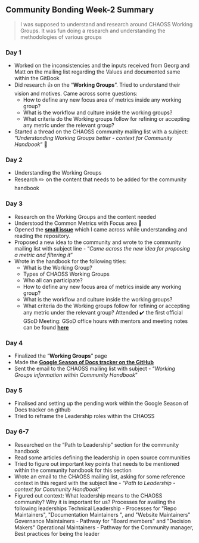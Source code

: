## Community Bonding Week-2 Summary
> I was supposed to understand and research around CHAOSS Working Groups. It was fun doing a research and understanding the methodologies of various groups

### Day 1
* Worked on the inconsistencies and the inputs received from Georg and Matt on the mailing list regarding the Values and documented same within the GitBook
* Did research :+1: on the “**Working Groups**”. Tried to understand their vision and motives. Came across some questions:  
  * How to define any new focus area of metrics inside any working group?
  * What is the workflow and culture inside the working groups?
  * What criteria do the Working groups follow for refining or accepting any metric under the relevant group?
* Started a thread on the CHAOSS community mailing list with a subject: “*Understanding Working Groups better - context for Community Handbook*“ :rocket:

### Day 2
* Understanding the Working Groups
* Research :pencil2: on the content that needs to be added for the community handbook

### Day 3
* Research on the Working Groups and the content needed
* Understood the Common Metrics with Focus area :dart:
* Opened the **[small issue](https://github.com/chaoss/wg-common/issues/83)** which I came across while understanding and reading the repository.
* Proposed a new idea to the community and wrote to the community mailing list with subject line - “*Came across the new idea for proposing a metric and filtering it*”
* Wrote in the handbook for the following titles:
  * What is the Working Group?
  * Types of CHAOSS Working Groups
  * Who all can participate?
  * How to define any new focus area of metrics inside any working group?
  * What is the workflow and culture inside the working groups?
  * What criteria do the Working groups follow for refining or accepting any metric under the relevant group?
Attended :heavy_check_mark: the first official GSoD Meeting: GSoD office hours with mentors and meeting notes can be found **[here](https://github.com/jaskiratsingh2000/Google-Season-of-Docs/blob/master/Meetings%20-%20GSoD%20Office%20Hours/Meet-1-2020-08-27.md)**

### Day 4
* Finalized the “**Working Groups**” page
* Made the **[Google Season of Docs tracker on the GitHub](https://github.com/jaskiratsingh2000/Google-Season-of-Docs)**
* Sent the email to the CHAOSS mailing list with subject - “*Working Groups information within Community Handbook*”

### Day 5
* Finalised and setting up the pending work within the Google Season of Docs tracker on github
* Tried to reframe the Leadership roles within the CHAOSS

### Day 6-7
* Researched on the “Path to Leadership” section for the community handbook
* Read some articles defining the leadership in open source communities
* Tried to figure out important key points that needs to be mentioned within the community handbook for this section
* Wrote an email to the CHAOSS mailing list, asking for some reference context in this regard with the subject line - “*Path to Leadership - context for Community Handbook*”
* Figured out context: What leadership means to the CHAOSS community? Why it is important for us? Processes for availing the following leaderships Technical Leadership - Processes for "Repo Maintainers", "Documentation Maintainers ", and "Website Maintainers" Governance Maintainers - Pathway for "Board members" and "Decision Makers" Operational Maintainers - Pathway for the Community manager, Best practices for being the leader


